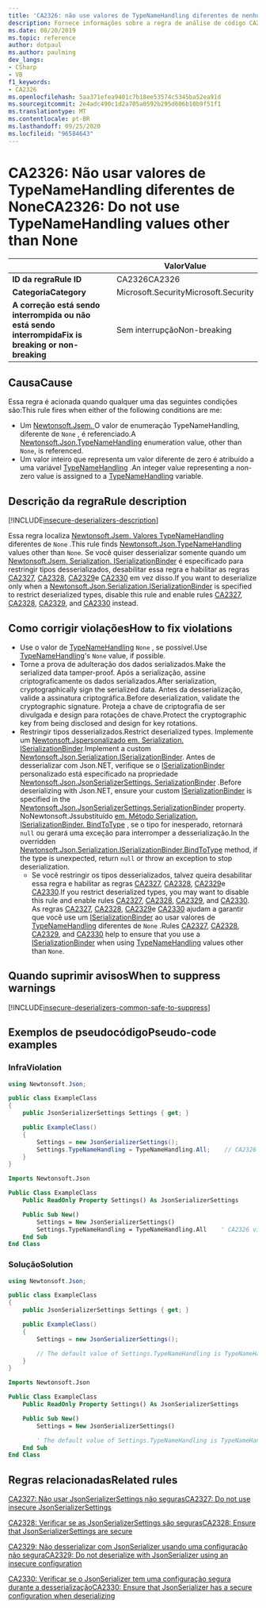 ```yaml
---
title: 'CA2326: não use valores de TypeNameHandling diferentes de nenhum (análise de código)'
description: Fornece informações sobre a regra de análise de código CA2326, incluindo causas, como corrigir violações e quando suprimir.
ms.date: 08/20/2019
ms.topic: reference
author: dotpaul
ms.author: paulming
dev_langs:
- CSharp
- VB
f1_keywords:
- CA2326
ms.openlocfilehash: 5aa371efea9401c7b18ee53574c5345ba52ea91d
ms.sourcegitcommit: 2e4adc490c1d2a705a0592b295d606b10b9f51f1
ms.translationtype: MT
ms.contentlocale: pt-BR
ms.lasthandoff: 09/25/2020
ms.locfileid: "96584643"
---
```

# <a name="ca2326-do-not-use-typenamehandling-values-other-than-none"></a><span data-ttu-id="57a54-103">CA2326: Não usar valores de TypeNameHandling diferentes de None</span><span class="sxs-lookup"><span data-stu-id="57a54-103">CA2326: Do not use TypeNameHandling values other than None</span></span>

| | <span data-ttu-id="57a54-104">Valor</span><span class="sxs-lookup"><span data-stu-id="57a54-104">Value</span></span> |
|-|-|
| <span data-ttu-id="57a54-105">**ID da regra**</span><span class="sxs-lookup"><span data-stu-id="57a54-105">**Rule ID**</span></span> |<span data-ttu-id="57a54-106">CA2326</span><span class="sxs-lookup"><span data-stu-id="57a54-106">CA2326</span></span>|
| <span data-ttu-id="57a54-107">**Categoria**</span><span class="sxs-lookup"><span data-stu-id="57a54-107">**Category**</span></span> |<span data-ttu-id="57a54-108">Microsoft.Security</span><span class="sxs-lookup"><span data-stu-id="57a54-108">Microsoft.Security</span></span>|
| <span data-ttu-id="57a54-109">**A correção está sendo interrompida ou não está sendo interrompida**</span><span class="sxs-lookup"><span data-stu-id="57a54-109">**Fix is breaking or non-breaking**</span></span> |<span data-ttu-id="57a54-110">Sem interrupção</span><span class="sxs-lookup"><span data-stu-id="57a54-110">Non-breaking</span></span>|

## <a name="cause"></a><span data-ttu-id="57a54-111">Causa</span><span class="sxs-lookup"><span data-stu-id="57a54-111">Cause</span></span>

<span data-ttu-id="57a54-112">Essa regra é acionada quando qualquer uma das seguintes condições são:</span><span class="sxs-lookup"><span data-stu-id="57a54-112">This rule fires when either of the following conditions are me:</span></span>

- <span data-ttu-id="57a54-113">Um [Newtonsoft.Jsem. ](https://www.newtonsoft.com/json/help/html/T_Newtonsoft_Json_TypeNameHandling.htm) O valor de enumeração TypeNameHandling, diferente de `None` , é referenciado.</span><span class="sxs-lookup"><span data-stu-id="57a54-113">A [Newtonsoft.Json.TypeNameHandling](https://www.newtonsoft.com/json/help/html/T_Newtonsoft_Json_TypeNameHandling.htm) enumeration value, other than `None`, is referenced.</span></span>
- <span data-ttu-id="57a54-114">Um valor inteiro que representa um valor diferente de zero é atribuído a uma variável [TypeNameHandling](https://www.newtonsoft.com/json/help/html/T_Newtonsoft_Json_TypeNameHandling.htm) .</span><span class="sxs-lookup"><span data-stu-id="57a54-114">An integer value representing a non-zero value is assigned to a [TypeNameHandling](https://www.newtonsoft.com/json/help/html/T_Newtonsoft_Json_TypeNameHandling.htm) variable.</span></span>

## <a name="rule-description"></a><span data-ttu-id="57a54-115">Descrição da regra</span><span class="sxs-lookup"><span data-stu-id="57a54-115">Rule description</span></span>

[!INCLUDE[insecure-deserializers-description](~/includes/code-analysis/insecure-deserializers-description.md)]

<span data-ttu-id="57a54-116">Essa regra localiza [Newtonsoft.Jsem. Valores TypeNameHandling](https://www.newtonsoft.com/json/help/html/T_Newtonsoft_Json_TypeNameHandling.htm) diferentes de `None` .</span><span class="sxs-lookup"><span data-stu-id="57a54-116">This rule finds [Newtonsoft.Json.TypeNameHandling](https://www.newtonsoft.com/json/help/html/T_Newtonsoft_Json_TypeNameHandling.htm) values other than `None`.</span></span> <span data-ttu-id="57a54-117">Se você quiser desserializar somente quando um [Newtonsoft.Jsem. Serialization. ISerializationBinder](https://www.newtonsoft.com/json/help/html/T_Newtonsoft_Json_Serialization_ISerializationBinder.htm) é especificado para restringir tipos desserializados, desabilitar essa regra e habilitar as regras [CA2327](ca2327.md), [CA2328](ca2328.md), [CA2329](ca2329.md)e [CA2330](ca2330.md) em vez disso.</span><span class="sxs-lookup"><span data-stu-id="57a54-117">If you want to deserialize only when a [Newtonsoft.Json.Serialization.ISerializationBinder](https://www.newtonsoft.com/json/help/html/T_Newtonsoft_Json_Serialization_ISerializationBinder.htm) is specified to restrict deserialized types, disable this rule and enable rules [CA2327](ca2327.md), [CA2328](ca2328.md), [CA2329](ca2329.md), and [CA2330](ca2330.md) instead.</span></span>

## <a name="how-to-fix-violations"></a><span data-ttu-id="57a54-118">Como corrigir violações</span><span class="sxs-lookup"><span data-stu-id="57a54-118">How to fix violations</span></span>

- <span data-ttu-id="57a54-119">Use o valor de [TypeNameHandling](https://www.newtonsoft.com/json/help/html/T_Newtonsoft_Json_TypeNameHandling.htm) `None` , se possível.</span><span class="sxs-lookup"><span data-stu-id="57a54-119">Use [TypeNameHandling](https://www.newtonsoft.com/json/help/html/T_Newtonsoft_Json_TypeNameHandling.htm)'s `None` value, if possible.</span></span>
- <span data-ttu-id="57a54-120">Torne a prova de adulteração dos dados serializados.</span><span class="sxs-lookup"><span data-stu-id="57a54-120">Make the serialized data tamper-proof.</span></span> <span data-ttu-id="57a54-121">Após a serialização, assine criptograficamente os dados serializados.</span><span class="sxs-lookup"><span data-stu-id="57a54-121">After serialization, cryptographically sign the serialized data.</span></span> <span data-ttu-id="57a54-122">Antes da desserialização, valide a assinatura criptográfica.</span><span class="sxs-lookup"><span data-stu-id="57a54-122">Before deserialization, validate the cryptographic signature.</span></span> <span data-ttu-id="57a54-123">Proteja a chave de criptografia de ser divulgada e design para rotações de chave.</span><span class="sxs-lookup"><span data-stu-id="57a54-123">Protect the cryptographic key from being disclosed and design for key rotations.</span></span>
- <span data-ttu-id="57a54-124">Restringir tipos desserializados.</span><span class="sxs-lookup"><span data-stu-id="57a54-124">Restrict deserialized types.</span></span> <span data-ttu-id="57a54-125">Implemente um [Newtonsoft.Jspersonalizado em. Serialization. ISerializationBinder](https://www.newtonsoft.com/json/help/html/T_Newtonsoft_Json_Serialization_ISerializationBinder.htm).</span><span class="sxs-lookup"><span data-stu-id="57a54-125">Implement a custom [Newtonsoft.Json.Serialization.ISerializationBinder](https://www.newtonsoft.com/json/help/html/T_Newtonsoft_Json_Serialization_ISerializationBinder.htm).</span></span> <span data-ttu-id="57a54-126">Antes de desserializar com Json.NET, verifique se o [ISerializationBinder](https://www.newtonsoft.com/json/help/html/T_Newtonsoft_Json_Serialization_ISerializationBinder.htm) personalizado está especificado na propriedade [Newtonsoft.Json.JsonSerializerSettings. SerializationBinder](https://www.newtonsoft.com/json/help/html/P_Newtonsoft_Json_JsonSerializerSettings_SerializationBinder.htm) .</span><span class="sxs-lookup"><span data-stu-id="57a54-126">Before deserializing with Json.NET, ensure your custom [ISerializationBinder](https://www.newtonsoft.com/json/help/html/T_Newtonsoft_Json_Serialization_ISerializationBinder.htm) is specified in the [Newtonsoft.Json.JsonSerializerSettings.SerializationBinder](https://www.newtonsoft.com/json/help/html/P_Newtonsoft_Json_JsonSerializerSettings_SerializationBinder.htm) property.</span></span> <span data-ttu-id="57a54-127">NoNewtonsoft.Jssubstituído [ em. Método Serialization. ISerializationBinder. BindToType](https://www.newtonsoft.com/json/help/html/M_Newtonsoft_Json_Serialization_ISerializationBinder_BindToType.htm) , se o tipo for inesperado, retornará `null` ou gerará uma exceção para interromper a desserialização.</span><span class="sxs-lookup"><span data-stu-id="57a54-127">In the overridden [Newtonsoft.Json.Serialization.ISerializationBinder.BindToType](https://www.newtonsoft.com/json/help/html/M_Newtonsoft_Json_Serialization_ISerializationBinder_BindToType.htm) method, if the type is unexpected, return `null` or throw an exception to stop deserialization.</span></span>
  - <span data-ttu-id="57a54-128">Se você restringir os tipos desserializados, talvez queira desabilitar essa regra e habilitar as regras [CA2327](ca2327.md), [CA2328](ca2328.md), [CA2329](ca2329.md)e [CA2330](ca2330.md).</span><span class="sxs-lookup"><span data-stu-id="57a54-128">If you restrict deserialized types, you may want to disable this rule and enable rules [CA2327](ca2327.md), [CA2328](ca2328.md), [CA2329](ca2329.md), and [CA2330](ca2330.md).</span></span> <span data-ttu-id="57a54-129">As regras [CA2327](ca2327.md), [CA2328](ca2328.md), [CA2329](ca2329.md)e [CA2330](ca2330.md) ajudam a garantir que você use um [ISerializationBinder](https://www.newtonsoft.com/json/help/html/T_Newtonsoft_Json_Serialization_ISerializationBinder.htm) ao usar valores de [TypeNameHandling](https://www.newtonsoft.com/json/help/html/T_Newtonsoft_Json_TypeNameHandling.htm) diferentes de `None` .</span><span class="sxs-lookup"><span data-stu-id="57a54-129">Rules [CA2327](ca2327.md), [CA2328](ca2328.md), [CA2329](ca2329.md), and [CA2330](ca2330.md) help to ensure that you use a [ISerializationBinder](https://www.newtonsoft.com/json/help/html/T_Newtonsoft_Json_Serialization_ISerializationBinder.htm) when using [TypeNameHandling](https://www.newtonsoft.com/json/help/html/T_Newtonsoft_Json_TypeNameHandling.htm) values other than `None`.</span></span>

## <a name="when-to-suppress-warnings"></a><span data-ttu-id="57a54-130">Quando suprimir avisos</span><span class="sxs-lookup"><span data-stu-id="57a54-130">When to suppress warnings</span></span>

[!INCLUDE[insecure-deserializers-common-safe-to-suppress](~/includes/code-analysis/insecure-deserializers-common-safe-to-suppress.md)]

## <a name="pseudo-code-examples"></a><span data-ttu-id="57a54-131">Exemplos de pseudocódigo</span><span class="sxs-lookup"><span data-stu-id="57a54-131">Pseudo-code examples</span></span>

### <a name="violation"></a><span data-ttu-id="57a54-132">Infra</span><span class="sxs-lookup"><span data-stu-id="57a54-132">Violation</span></span>

```csharp
using Newtonsoft.Json;

public class ExampleClass
{
    public JsonSerializerSettings Settings { get; }

    public ExampleClass()
    {
        Settings = new JsonSerializerSettings();
        Settings.TypeNameHandling = TypeNameHandling.All;    // CA2326 violation.
    }
}
```

```vb
Imports Newtonsoft.Json

Public Class ExampleClass
    Public ReadOnly Property Settings() As JsonSerializerSettings

    Public Sub New()
        Settings = New JsonSerializerSettings()
        Settings.TypeNameHandling = TypeNameHandling.All    ' CA2326 violation.
    End Sub
End Class
```

### <a name="solution"></a><span data-ttu-id="57a54-133">Solução</span><span class="sxs-lookup"><span data-stu-id="57a54-133">Solution</span></span>

```csharp
using Newtonsoft.Json;

public class ExampleClass
{
    public JsonSerializerSettings Settings { get; }

    public ExampleClass()
    {
        Settings = new JsonSerializerSettings();

        // The default value of Settings.TypeNameHandling is TypeNameHandling.None.
    }
}
```

```vb
Imports Newtonsoft.Json

Public Class ExampleClass
    Public ReadOnly Property Settings() As JsonSerializerSettings

    Public Sub New()
        Settings = New JsonSerializerSettings()

        ' The default value of Settings.TypeNameHandling is TypeNameHandling.None.
    End Sub
End Class
```

## <a name="related-rules"></a><span data-ttu-id="57a54-134">Regras relacionadas</span><span class="sxs-lookup"><span data-stu-id="57a54-134">Related rules</span></span>

[<span data-ttu-id="57a54-135">CA2327: Não usar JsonSerializerSettings não seguras</span><span class="sxs-lookup"><span data-stu-id="57a54-135">CA2327: Do not use insecure JsonSerializerSettings</span></span>](ca2327.md)

[<span data-ttu-id="57a54-136">CA2328: Verificar se as JsonSerializerSettings são seguras</span><span class="sxs-lookup"><span data-stu-id="57a54-136">CA2328: Ensure that JsonSerializerSettings are secure</span></span>](ca2328.md)

[<span data-ttu-id="57a54-137">CA2329: Não desserializar com JsonSerializer usando uma configuração não segura</span><span class="sxs-lookup"><span data-stu-id="57a54-137">CA2329: Do not deserialize with JsonSerializer using an insecure configuration</span></span>](ca2329.md)

[<span data-ttu-id="57a54-138">CA2330: Verificar se o JsonSerializer tem uma configuração segura durante a desserialização</span><span class="sxs-lookup"><span data-stu-id="57a54-138">CA2330: Ensure that JsonSerializer has a secure configuration when deserializing</span></span>](ca2330.md)

